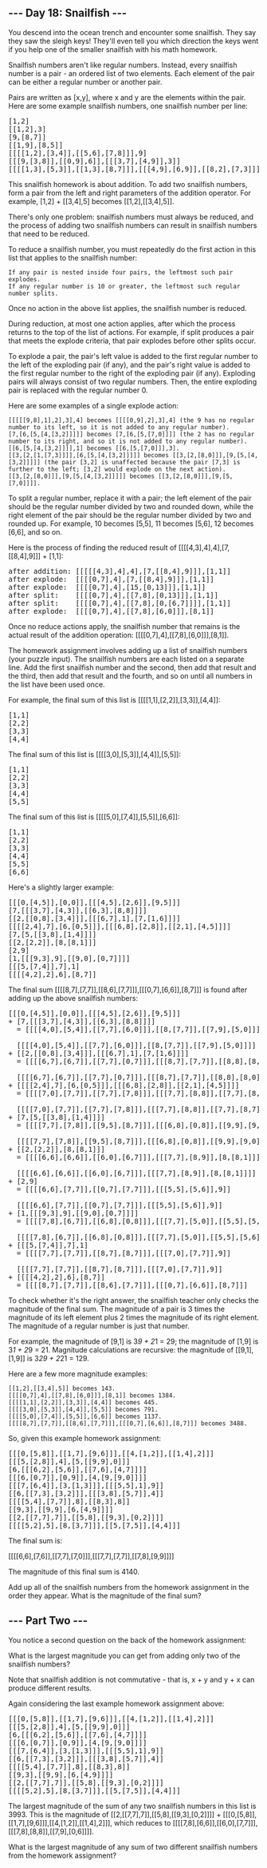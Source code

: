 ## --- Day 18: Snailfish ---

You descend into the ocean trench and encounter some snailfish. They say they saw the sleigh keys! They'll even tell you which direction the keys went if you help one of the smaller snailfish with his math homework.

Snailfish numbers aren't like regular numbers. Instead, every snailfish number is a pair - an ordered list of two elements. Each element of the pair can be either a regular number or another pair.

Pairs are written as [x,y], where x and y are the elements within the pair. Here are some example snailfish numbers, one snailfish number per line:
<pre>
[1,2]
[[1,2],3]
[9,[8,7]]
[[1,9],[8,5]]
[[[[1,2],[3,4]],[[5,6],[7,8]]],9]
[[[9,[3,8]],[[0,9],6]],[[[3,7],[4,9]],3]]
[[[[1,3],[5,3]],[[1,3],[8,7]]],[[[4,9],[6,9]],[[8,2],[7,3]]]]
</pre>

This snailfish homework is about addition. To add two snailfish numbers, form a pair from the left and right parameters of the addition operator. For example, [1,2] + [[3,4],5] becomes [[1,2],[[3,4],5]].

There's only one problem: snailfish numbers must always be reduced, and the process of adding two snailfish numbers can result in snailfish numbers that need to be reduced.

To reduce a snailfish number, you must repeatedly do the first action in this list that applies to the snailfish number:

    If any pair is nested inside four pairs, the leftmost such pair explodes.
    If any regular number is 10 or greater, the leftmost such regular number splits.

Once no action in the above list applies, the snailfish number is reduced.

During reduction, at most one action applies, after which the process returns to the top of the list of actions. For example, if split produces a pair that meets the explode criteria, that pair explodes before other splits occur.

To explode a pair, the pair's left value is added to the first regular number to the left of the exploding pair (if any), and the pair's right value is added to the first regular number to the right of the exploding pair (if any). Exploding pairs will always consist of two regular numbers. Then, the entire exploding pair is replaced with the regular number 0.

Here are some examples of a single explode action:

    [[[[[9,8],1],2],3],4] becomes [[[[0,9],2],3],4] (the 9 has no regular number to its left, so it is not added to any regular number).
    [7,[6,[5,[4,[3,2]]]]] becomes [7,[6,[5,[7,0]]]] (the 2 has no regular number to its right, and so it is not added to any regular number).
    [[6,[5,[4,[3,2]]]],1] becomes [[6,[5,[7,0]]],3].
    [[3,[2,[1,[7,3]]]],[6,[5,[4,[3,2]]]]] becomes [[3,[2,[8,0]]],[9,[5,[4,[3,2]]]]] (the pair [3,2] is unaffected because the pair [7,3] is further to the left; [3,2] would explode on the next action).
    [[3,[2,[8,0]]],[9,[5,[4,[3,2]]]]] becomes [[3,[2,[8,0]]],[9,[5,[7,0]]]].

To split a regular number, replace it with a pair; the left element of the pair should be the regular number divided by two and rounded down, while the right element of the pair should be the regular number divided by two and rounded up. For example, 10 becomes [5,5], 11 becomes [5,6], 12 becomes [6,6], and so on.

Here is the process of finding the reduced result of [[[[4,3],4],4],[7,[[8,4],9]]] + [1,1]:

<pre>
after addition: [[[[[4,3],4],4],[7,[[8,4],9]]],[1,1]]
after explode:  [[[[0,7],4],[7,[[8,4],9]]],[1,1]]
after explode:  [[[[0,7],4],[15,[0,13]]],[1,1]]
after split:    [[[[0,7],4],[[7,8],[0,13]]],[1,1]]
after split:    [[[[0,7],4],[[7,8],[0,[6,7]]]],[1,1]]
after explode:  [[[[0,7],4],[[7,8],[6,0]]],[8,1]]
</pre>

Once no reduce actions apply, the snailfish number that remains is the actual result of the addition operation: [[[[0,7],4],[[7,8],[6,0]]],[8,1]].

The homework assignment involves adding up a list of snailfish numbers (your puzzle input). The snailfish numbers are each listed on a separate line. Add the first snailfish number and the second, then add that result and the third, then add that result and the fourth, and so on until all numbers in the list have been used once.

For example, the final sum of this list is [[[[1,1],[2,2]],[3,3]],[4,4]]:

<pre>
[1,1]
[2,2]
[3,3]
[4,4]
</pre>

The final sum of this list is [[[[3,0],[5,3]],[4,4]],[5,5]]:

<pre>
[1,1]
[2,2]
[3,3]
[4,4]
[5,5]
</pre>
The final sum of this list is [[[[5,0],[7,4]],[5,5]],[6,6]]:

<pre>
[1,1]
[2,2]
[3,3]
[4,4]
[5,5]
[6,6]
</pre>

Here's a slightly larger example:

<pre>
[[[0,[4,5]],[0,0]],[[[4,5],[2,6]],[9,5]]]
[7,[[[3,7],[4,3]],[[6,3],[8,8]]]]
[[2,[[0,8],[3,4]]],[[[6,7],1],[7,[1,6]]]]
[[[[2,4],7],[6,[0,5]]],[[[6,8],[2,8]],[[2,1],[4,5]]]]
[7,[5,[[3,8],[1,4]]]]
[[2,[2,2]],[8,[8,1]]]
[2,9]
[1,[[[9,3],9],[[9,0],[0,7]]]]
[[[5,[7,4]],7],1]
[[[[4,2],2],6],[8,7]]
</pre>

The final sum [[[[8,7],[7,7]],[[8,6],[7,7]]],[[[0,7],[6,6]],[8,7]]] is found after adding up the above snailfish numbers:

<pre>
[[[0,[4,5]],[0,0]],[[[4,5],[2,6]],[9,5]]]
+ [7,[[[3,7],[4,3]],[[6,3],[8,8]]]]
  = [[[[4,0],[5,4]],[[7,7],[6,0]]],[[8,[7,7]],[[7,9],[5,0]]]]

  [[[[4,0],[5,4]],[[7,7],[6,0]]],[[8,[7,7]],[[7,9],[5,0]]]]
+ [[2,[[0,8],[3,4]]],[[[6,7],1],[7,[1,6]]]]
  = [[[[6,7],[6,7]],[[7,7],[0,7]]],[[[8,7],[7,7]],[[8,8],[8,0]]]]

  [[[[6,7],[6,7]],[[7,7],[0,7]]],[[[8,7],[7,7]],[[8,8],[8,0]]]]
+ [[[[2,4],7],[6,[0,5]]],[[[6,8],[2,8]],[[2,1],[4,5]]]]
  = [[[[7,0],[7,7]],[[7,7],[7,8]]],[[[7,7],[8,8]],[[7,7],[8,7]]]]

  [[[[7,0],[7,7]],[[7,7],[7,8]]],[[[7,7],[8,8]],[[7,7],[8,7]]]]
+ [7,[5,[[3,8],[1,4]]]]
  = [[[[7,7],[7,8]],[[9,5],[8,7]]],[[[6,8],[0,8]],[[9,9],[9,0]]]]

  [[[[7,7],[7,8]],[[9,5],[8,7]]],[[[6,8],[0,8]],[[9,9],[9,0]]]]
+ [[2,[2,2]],[8,[8,1]]]
  = [[[[6,6],[6,6]],[[6,0],[6,7]]],[[[7,7],[8,9]],[8,[8,1]]]]

  [[[[6,6],[6,6]],[[6,0],[6,7]]],[[[7,7],[8,9]],[8,[8,1]]]]
+ [2,9]
  = [[[[6,6],[7,7]],[[0,7],[7,7]]],[[[5,5],[5,6]],9]]

  [[[[6,6],[7,7]],[[0,7],[7,7]]],[[[5,5],[5,6]],9]]
+ [1,[[[9,3],9],[[9,0],[0,7]]]]
  = [[[[7,8],[6,7]],[[6,8],[0,8]]],[[[7,7],[5,0]],[[5,5],[5,6]]]]

  [[[[7,8],[6,7]],[[6,8],[0,8]]],[[[7,7],[5,0]],[[5,5],[5,6]]]]
+ [[[5,[7,4]],7],1]
  = [[[[7,7],[7,7]],[[8,7],[8,7]]],[[[7,0],[7,7]],9]]

  [[[[7,7],[7,7]],[[8,7],[8,7]]],[[[7,0],[7,7]],9]]
+ [[[[4,2],2],6],[8,7]]
  = [[[[8,7],[7,7]],[[8,6],[7,7]]],[[[0,7],[6,6]],[8,7]]]
</pre>

To check whether it's the right answer, the snailfish teacher only checks the magnitude of the final sum. The magnitude of a pair is 3 times the magnitude of its left element plus 2 times the magnitude of its right element. The magnitude of a regular number is just that number.

For example, the magnitude of [9,1] is 3*9 + 2*1 = 29; the magnitude of [1,9] is 3*1 + 2*9 = 21. Magnitude calculations are recursive: the magnitude of [[9,1],[1,9]] is 3*29 + 2*21 = 129.

Here are a few more magnitude examples:

    [[1,2],[[3,4],5]] becomes 143.
    [[[[0,7],4],[[7,8],[6,0]]],[8,1]] becomes 1384.
    [[[[1,1],[2,2]],[3,3]],[4,4]] becomes 445.
    [[[[3,0],[5,3]],[4,4]],[5,5]] becomes 791.
    [[[[5,0],[7,4]],[5,5]],[6,6]] becomes 1137.
    [[[[8,7],[7,7]],[[8,6],[7,7]]],[[[0,7],[6,6]],[8,7]]] becomes 3488.

So, given this example homework assignment:

<pre>
[[[0,[5,8]],[[1,7],[9,6]]],[[4,[1,2]],[[1,4],2]]]
[[[5,[2,8]],4],[5,[[9,9],0]]]
[6,[[[6,2],[5,6]],[[7,6],[4,7]]]]
[[[6,[0,7]],[0,9]],[4,[9,[9,0]]]]
[[[7,[6,4]],[3,[1,3]]],[[[5,5],1],9]]
[[6,[[7,3],[3,2]]],[[[3,8],[5,7]],4]]
[[[[5,4],[7,7]],8],[[8,3],8]]
[[9,3],[[9,9],[6,[4,9]]]]
[[2,[[7,7],7]],[[5,8],[[9,3],[0,2]]]]
[[[[5,2],5],[8,[3,7]]],[[5,[7,5]],[4,4]]]
</pre>

The final sum is:

[[[[6,6],[7,6]],[[7,7],[7,0]]],[[[7,7],[7,7]],[[7,8],[9,9]]]]

The magnitude of this final sum is 4140.

Add up all of the snailfish numbers from the homework assignment in the order they appear. What is the magnitude of the final sum?


## --- Part Two ---

You notice a second question on the back of the homework assignment:

What is the largest magnitude you can get from adding only two of the snailfish numbers?

Note that snailfish addition is not commutative - that is, x + y and y + x can produce different results.

Again considering the last example homework assignment above:

<pre>
[[[0,[5,8]],[[1,7],[9,6]]],[[4,[1,2]],[[1,4],2]]]
[[[5,[2,8]],4],[5,[[9,9],0]]]
[6,[[[6,2],[5,6]],[[7,6],[4,7]]]]
[[[6,[0,7]],[0,9]],[4,[9,[9,0]]]]
[[[7,[6,4]],[3,[1,3]]],[[[5,5],1],9]]
[[6,[[7,3],[3,2]]],[[[3,8],[5,7]],4]]
[[[[5,4],[7,7]],8],[[8,3],8]]
[[9,3],[[9,9],[6,[4,9]]]]
[[2,[[7,7],7]],[[5,8],[[9,3],[0,2]]]]
[[[[5,2],5],[8,[3,7]]],[[5,[7,5]],[4,4]]]
</pre>

The largest magnitude of the sum of any two snailfish numbers in this list is 3993. This is the magnitude of [[2,[[7,7],7]],[[5,8],[[9,3],[0,2]]]] + [[[0,[5,8]],[[1,7],[9,6]]],[[4,[1,2]],[[1,4],2]]], which reduces to [[[[7,8],[6,6]],[[6,0],[7,7]]],[[[7,8],[8,8]],[[7,9],[0,6]]]].

What is the largest magnitude of any sum of two different snailfish numbers from the homework assignment?
